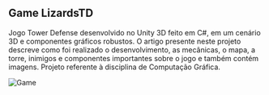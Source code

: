 ## Game LizardsTD
Jogo Tower Defense desenvolvido no Unity 3D feito em C#, em um cenário 3D e componentes gráficos robustos. O artigo presente neste projeto descreve como foi realizado o desenvolvimento, as mecânicas, o mapa, a torre, inimigos e componentes importantes sobre o jogo e também contém imagens. Projeto referente à disciplina de Computação Gráfica.

![Game](https://user-images.githubusercontent.com/84208761/192106567-5fffbca8-2502-47c0-946a-f49e02345ea3.png)
